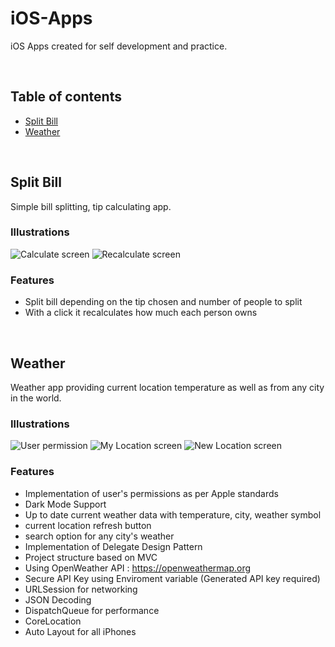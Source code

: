 # iOS-Apps
iOS Apps created for self development and practice.

<br />

## Table of contents

- [Split Bill](#split-bill)
- [Weather](#weather)

<br />

## Split Bill
Simple bill splitting, tip calculating app.

<h3>Illustrations</h3

![Calculate screen](README_images/splitBill1.png) ![Recalculate screen](README_images/splitBill2.png)

<h3>Features</h3>

- Split bill depending on the tip chosen and number of people to split
- With a click it recalculates how much each person owns

<br />

## Weather
Weather app providing current location temperature as well as from any city in the world.

<h3>Illustrations</h3

![User permission](README_images/weather1.png) ![My Location screen](README_images/weather2.png) ![New Location screen](README_images/weather3.png)

<h3>Features</h3>

- Implementation of user's permissions as per Apple standards
- Dark Mode Support
- Up to date current weather data with temperature, city, weather symbol
- current location refresh button
- search option for any city's weather
- Implementation of Delegate Design Pattern
- Project structure based on MVC
- Using OpenWeather API : https://openweathermap.org
- Secure API Key using Enviroment variable (Generated API key required)
- URLSession for networking
- JSON Decoding
- DispatchQueue for performance
- CoreLocation
- Auto Layout for all iPhones